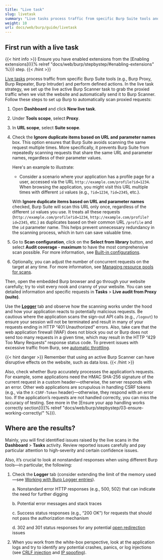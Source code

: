 ```yaml
---
title: "Live task"
slug: livetask
summary: "Live tasks process traffic from specific Burp Suite tools and perform defined actions."
weight: 10
url: docs/web/burp/guide/livetask
---
```

<!-- markdownlint-disable first-line-h1 -->
## First run with a live task
<!-- markdownlint-restore -->
{{< hint info >}}
Ensure you have enabled extensions from the [Enabling extensions]({{% relref "docs/web/burp/stepbystep/#enabling-extensions" %}}) step.
{{< /hint >}}

[Live tasks](https://portswigger.net/burp/documentation/desktop/tutorials/using-live-tasks) process traffic from specific
Burp Suite tools (e.g., Burp Proxy, Burp Repeater, Burp Intruder) and perform
defined actions. In the live task strategy, we set up the live active Burp Scanner task to grab the proxied traffic
when we visit the website and automatically send it to Burp Scanner. Follow these steps to set up Burp to automatically
scan proxied requests:

1. Open **Dashboard** and click **New live task**.
2. Under **Tools scope**, select **Proxy**.
3. In **URL scope**, select **Suite scope**.
4. Check the **Ignore duplicate items based on URL and parameter names** box. This option ensures that Burp Suite avoids scanning
the same request multiple times. More specifically, it prevents Burp Suite from repeatedly scanning requests that share the same
URL and parameter names, regardless of their parameter values.

    Here's an example to illustrate:

    * Consider a scenario where your application has a profile page for a user, accessed via the URL
    `http://example.com/profile?id=1234`. When browsing the application, you might visit this URL multiple times with different
    `id` values (e.g., `?id=1234`, `?id=2345`, etc.).

    With **Ignore duplicate items based on URL and parameter names** checked, Burp Suite will scan this URL only once,
    regardless of the different `id` values you use. It treats all these requests (`http://example.com/profile?id=1234`,
    `http://example.com/profile?id=2345`, etc.) as duplicates based on their common URL `/profile` and the `id` parameter name.
    This helps prevent unnecessary redundancy in the scanning process, which in turn can save valuable time.

5. Go to **Scan configuration**, click on the **Select from library** button, and select **Audit coverage - maximum** to
have the most comprehensive scan possible. For more information, see [Built-in configurations](https://portswigger.net/burp/documentation/scanner/scan-configurations/burp-scanner-built-in-configs).
6. Optionally, you can adjust the number of concurrent requests on the target at any time.
For more information, see [Managing resource pools for scans](https://portswigger.net/burp/documentation/desktop/automated-scanning/managing-resource-pools).

Then, open the embedded Burp browser and go through your website carefully; try to visit every nook and cranny of your website.
You can see detailed information and specific requests in **Tasks** > **Live audit from Proxy (suite)**.

Use the [**Logger**](https://portswigger.net/burp/documentation/desktop/tools/logger/getting-started) tab and observe how
the scanning works under the hood and how your application reacts to potentially malicious requests. Be cautious where the
application scans the sign-out API calls (e.g., `/logout`) to ensure your session will not be terminated and result in many of
your requests ending in HTTP “401 Unauthorized” errors. Also, take care that the web application firewall (WAF) does not block you
out or Burp does not send too many requests in a given time, which may result in the HTTP “429 Too Many Requests” response
status code. To prevent issues with excessive traffic from Burp, see [automatic throttling](https://portswigger.net/burp/documentation/desktop/settings/project/tasks#:~:text=requests%20are%20sent.-,Automatic%20throttling,-%2D%20Specify%20the%20response).

{{< hint danger >}}
Remember that using an active Burp Scanner can have disruptive effects on the website, such as data loss.
{{< /hint >}}

Also, check whether Burp accurately processes the application’s requests. For example, some applications need
the HMAC SHA-256 signature of the current request in a custom header—otherwise, the server responds with an error.
Other web applications are scrupulous in handling CSRF tokens (e.g., via the `X-CSRF-Token` header)—otherwise,
they respond with an error too. If the application’s requests are not handled correctly, you can miss the accuracy
of testing. See more in the
[Ensure your app handling works correctly section]({{% relref "docs/web/burp/stepbystep/03-ensure-working-correctly/" %}}).

## Where are the results?

Mainly, you will find identified issues raised by the live scans in the **Dashboard** > **Tasks** activity.
Review reported issues carefully and pay particular attention to high-severity and certain confidence issues.

Also, it’s crucial to look at nonstandard responses when using different Burp tools—in particular, the following:

   1. Check the **Logger** tab (consider extending the limit of the memory used—see [Working with Burp Logger entries](https://portswigger.net/burp/documentation/desktop/tools/logger/settings#:~:text=were%20actually%20captured.-,Capture%20limit,-You%20can%20specify)).

      a. Nonstandard error HTTP responses (e.g., 500, 502) that can indicate the need for further digging

      b. Potential error messages and stack traces

      c. Success status responses (e.g., “200 OK”) for requests that should not pass the authorization mechanism

      d. 302 and 301 status responses for any potential [open redirection](https://portswigger.net/kb/issues/00500100_open-redirection-reflected)
      issues

   2. When you work from the white-box perspective, look at the application logs and try to identify any potential crashes,
   panics, or log injections (see [CRLF injection](https://book.hacktricks.xyz/pentesting-web/crlf-0d-0a) and [IP spoofing](https://portswigger.net/kb/issues/00400110_spoofable-client-ip-address)).
